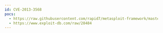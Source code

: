 ```yaml
---
id: CVE-2013-3568
pocs:
  - https://raw.githubusercontent.com/rapid7/metasploit-framework/master/modules/exploits/linux/http/linksys_wrt110_cmd_exec.rb
  - https://www.exploit-db.com/raw/28484
---
```


